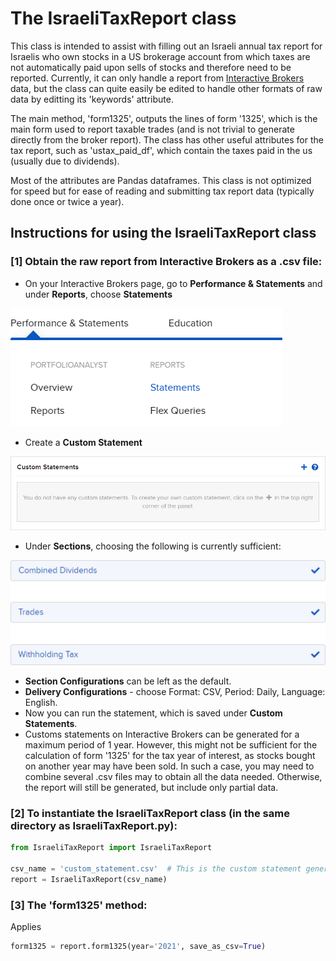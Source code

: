 # The IsraeliTaxReport class
This class is intended to assist with filling out an Israeli annual tax report for Israelis who own stocks in a US brokerage account from which taxes are not automatically paid upon sells of stocks and therefore need to be reported. Currently, it can only handle a report from [Interactive Brokers](https://www.interactivebrokers.com/en/home.php) data, but the class can quite easily be edited to handle other formats of raw data by editting its 'keywords' attribute. 
    
The main method, 'form1325', outputs the lines of form '1325', which is the main form used to report taxable trades (and is not trivial to generate directly from the broker report). The class has other useful attributes for the tax report, such as 'ustax_paid_df', which contain the taxes paid in the us (usually due to dividends).

Most of the attributes are Pandas dataframes. This class is not optimized for speed but for ease of reading and submitting tax report data (typically done once or twice a year).

## Instructions for using the IsraeliTaxReport class

### [1] Obtain the raw report from Interactive Brokers as a .csv file:
* On your Interactive Brokers page, go to **Performance & Statements** and under **Reports**, choose **Statements**

![](imagesForREADME/image1.png)

* Create a **Custom Statement**

![](imagesForREADME/image2.png)

* Under **Sections**, choosing the following is currently sufficient:

![](imagesForREADME/image3.png)

* **Section Configurations** can be left as the default.
* **Delivery Configurations** - choose Format: CSV, Period: Daily, Language: English.
* Now you can run the statement, which is saved under **Custom Statements**.
* Customs statements on Interactive Brokers can be generated for a maximum period of 1 year. However, this might not be sufficient for the calculation of form '1325' for the tax year of interest, as stocks bought on another year may have been sold. In such a case, you may need to combine several .csv files may to obtain all the data needed. Otherwise, the report will still be generated, but include only partial data. 

### [2] To instantiate the IsraeliTaxReport class (in the same directory as IsraeliTaxReport.py):

```Python
from IsraeliTaxReport import IsraeliTaxReport

csv_name = 'custom_statement.csv'  # This is the custom statement generated in Interactive Brokers
report = IsraeliTaxReport(csv_name)
```

### [3] The 'form1325' method:
Applies
```Python
form1325 = report.form1325(year='2021', save_as_csv=True)
```

